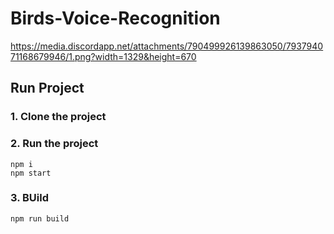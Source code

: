 # Birds-Voice-Recognition    

https://media.discordapp.net/attachments/790499926139863050/793794071168679946/1.png?width=1329&height=670

## Run Project
### 1. Clone the project

### 2. Run the project
```shell
npm i
npm start
```

### 3. BUild
```shell
npm run build
```

